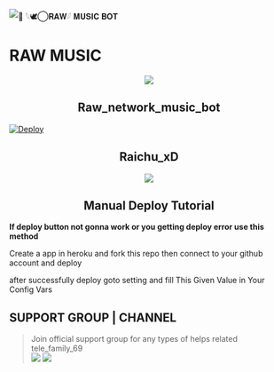 ![🥀 𓆩🕊️⃝𝐑𝐀𝐖𓆪 𝐌𝐔𝐒𝐈𝐂 𝐁𝐎𝐓](https://te.legra.ph/file/c77ccd509610e7eda3c49.jpg)
# RAW MUSIC

<p align="center";
   
<a href="https://github.com/Raichu_xD/raw_network_music_bot"> <img src="https://img.shields.io/badge/Accepting-Contribution-red?style=for-the-badge&logo=appveyor" /></a>        

</p>

<h2 align="center";>Raw_network_music_bot</h2>

[![Deploy](https://www.herokucdn.com/deploy/button.svg)](https://heroku.com/deploy?template=https://github.com/Anieteam/AnieRobot)


<h2 align="center";>Raichu_xD</h2>

<p align='center'>   <a href="https://t.me/Raichu_xD"> <img src="https://img.shields.io/badge/Owner-Akki-red?style=for-the-badge&logo=telegram" /></a> </p>

<h2 align="center";> Manual Deploy Tutorial</h2>

<b>If deploy button not gonna work or you getting deploy error use this method</b>

Create a app in heroku and fork this repo then  connect to your github account and deploy

after successfully deploy goto setting and fill This Given Value in Your Config Vars

<h2 align="tele_family_69";>SUPPORT GROUP | CHANNEL</h2>

> Join official support group for any types of helps related tele_family_69<br>
<a href="https://t.me/CHEMICALS_OFFICIAL"><img src="https://img.shields.io/badge/Join-Telegram%20Channel-red.svg?logo=Telegram"></a>
<a href="https://t.me/tele_family_69"><img src="https://img.shields.io/badge/Join-Telegram%20Group-blue.svg?logo=telegram"></a>
